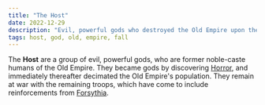 ```yaml
---
title: "The Host"
date: 2022-12-29
description: "Evil, powerful gods who destroyed the Old Empire upon their ascension"
tags: host, god, old, empire, fall
---
```


The **Host** are a group of evil, powerful gods, who are former noble-caste humans of the
Old Empire. They became gods by discovering [Horror](../Horror), and immediately
thereafter decimated the Old Empire's population. They remain at war with
the remaining troops, which have come to include reinforcements from [Forsythia](../Forsythia/).

